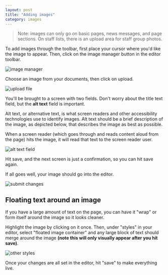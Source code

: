 ```yaml
---
layout: post
title: "Adding images"
category: images
---
```


> Note: images can only go on basic pages, news messages, and page sections. On staff lists, there is an upload area for staff group photos.

To add images through the toolbar, first place your cursor where you'd like the image to appear. Then, click on the image manager button in the editor toolbar. 

![image manager](/schoolsites-help/images/pages/image-manager.png)

Choose an image from your documents, then click on upload. 

![upload file](/schoolsites-help/images/pages/upload-file.png)

You'll be brought to a screen with two fields. Don't worry about the title text field, but the **alt text** field is important. 

<a id="alt"></a>

Alt text, or alternative text, is what screen readers and other accessibility technologies use to identify images. Alt text should be a brief description of the image, as depicted below, that describes the image as best as possible. 

When a screen reader (which goes through and reads content aloud from the page) hits the image, it will read that text to the screen reader user. 

![alt text field](/schoolsites-help/images/pages/alt-text.png)

Hit save, and the next screen is just a confirmation, so you can hit save again. 

If all goes well, your image should go into the editor.

![submit changes](/schoolsites-help/images/pages/submitted-image.png)

## Floating text around an image

If you have a large amount of text on the page, you can have it "wrap" or form itself around the image so it looks cleaner. 

Highlight the image by clicking on it once. Then, under "styles" in your editor, select "floated image container" and any large block of text should merge around the image **(note this will only visually appear after you hit save)**. 

![other styles](/schoolsites-help/images/pages/other-styles.png)

Once your changes are all set in the editor, hit "save" to make everything live.